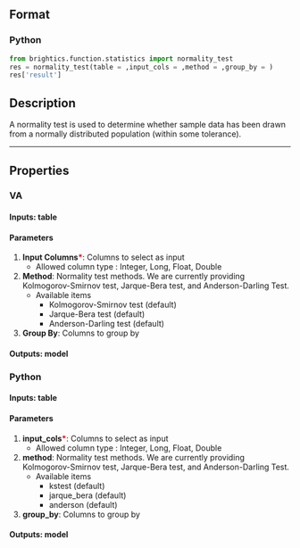 ## Format
### Python
```python
from brightics.function.statistics import normality_test
res = normality_test(table = ,input_cols = ,method = ,group_by = )
res['result']
```

## Description
A normality test is used to determine whether sample data has been drawn from a normally distributed population (within some tolerance).

---

## Properties
### VA
#### Inputs: table

#### Parameters
1. **Input Columns**<b style="color:red">*</b>: Columns to select as input
   - Allowed column type : Integer, Long, Float, Double
2. **Method**: Normality test methods. We are currently providing Kolmogorov-Smirnov test, Jarque-Bera test, and Anderson-Darling Test.
   - Available items
      - Kolmogorov-Smirnov test (default)
      - Jarque-Bera test (default)
      - Anderson-Darling test (default)
3. **Group By**: Columns to group by

#### Outputs: model

### Python
#### Inputs: table

#### Parameters
1. **input_cols**<b style="color:red">*</b>: Columns to select as input
   - Allowed column type : Integer, Long, Float, Double
2. **method**: Normality test methods. We are currently providing Kolmogorov-Smirnov test, Jarque-Bera test, and Anderson-Darling Test.
   - Available items
      - kstest (default)
      - jarque_bera (default)
      - anderson (default)
3. **group_by**: Columns to group by

#### Outputs: model

